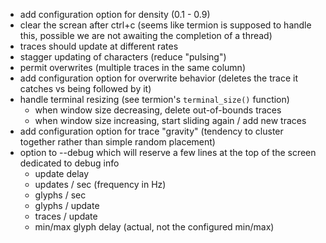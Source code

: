 - add configuration option for density (0.1 - 0.9)
- clear the screan after ctrl+c (seems like termion is supposed to handle this, possible we are not awaiting the completion of a thread)
- traces should update at different rates
- stagger updating of characters (reduce "pulsing")
- permit overwrites (multiple traces in the same column)
- add configuration option for overwrite behavior (deletes the trace it catches vs being followed by it)
- handle terminal resizing (see termion's `terminal_size()` function)
  - when window size decreasing, delete out-of-bounds traces
  - when window size increasing, start sliding again / add new traces
- add configuration option for trace "gravity" (tendency to cluster together rather than simple random placement)
- option to --debug which will reserve a few lines at the top of the screen dedicated to debug info
  - update delay
  - updates / sec (frequency in Hz)
  - glyphs / sec
  - glyphs / update
  - traces / update
  - min/max glyph delay (actual, not the configured min/max)
